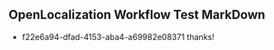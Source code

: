 ## OpenLocalization Workflow Test MarkDown
* f22e6a94-dfad-4153-aba4-a69982e08371 thanks!

<!--HONumber=Jul16_HO2-->



